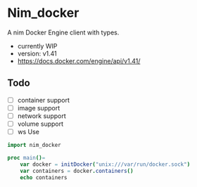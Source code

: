 # Nim_docker
A nim Docker Engine client with types.

- currently WIP
- version: v1.41
- https://docs.docker.com/engine/api/v1.41/

## Todo
- [ ] container support
- [ ] image support
- [ ] network support
- [ ] volume support
- [ ] ws
Use
```nim
import nim_docker

proc main()=
    var docker = initDocker("unix:///var/run/docker.sock")
    var containers = docker.containers()
    echo containers

```